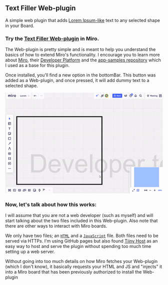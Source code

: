 ## Text Filler Web-plugin

A simple web plugin that adds [Lorem Ipsum-like](https://hipsum.co/?paras=1&type=hipster-latin&start-with-lorem=1) text to any selected shape in your Board.

### Try the [Text Filler Web-plugin](https://miro.com/oauth/authorize/?response_type=code&client_id=3458764516005409215&redirect_uri=%2Fconfirm-app-install%2F) in Miro.

The Web-plugin is pretty simple and is meant to help you understand the basics of how to extend Miro's functionality. I encourage you to learn more about [Miro](https://miro.com/), their [Developer Platform](https://developers.miro.com/docs) and the [app-samples repository](https://github.com/miroapp/app-examples) which I used as a base for this plugin.

Once installed, you'll find a new option in the bottomBar. This button was added as a Web-plugin, and once pressed, it will add dummy text to a selected shape.

![Text Filler in action](https://github.com/ArturoNereu/miro-textfiller-wp/blob/main/media/textfiller-wp.gif)

### Now, let's talk about how this works:

I will assume that you are not a web developer (such as myself) and will start talking about the two files included in this Web-plugin. Also note that there are other ways to interact with Miro boards.

We only have two files; an [`HTML`](https://github.com/ArturoNereu/miro-textfiller-wp/blob/main/index.html) and a [`JavaScript`](https://github.com/ArturoNereu/miro-textfiller-wp/blob/main/main.js) file. Both files need to be served via HTTP*s*. I'm using GitHub pages but also found [Tiiny Host](https://tiiny.host/) as an easy way to host and serve the plugin without spending too much time setting up a web server.

Without going into too much details on how Miro fetches your Web-plugin (which I don't know), it basically requests your HTML and JS and "injects" it into a Miro board that has been previously authorized to install the Web-plugin

